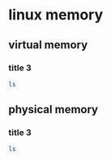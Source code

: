 # linux memory

## virtual memory

### title 3

```bash
ls
```

## physical memory

### title 3

```bash
ls
```
